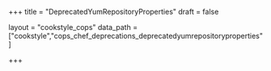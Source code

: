+++
title = "DeprecatedYumRepositoryProperties"
draft = false

layout = "cookstyle_cops"
data_path = ["cookstyle","cops_chef_deprecations_deprecatedyumrepositoryproperties"]

+++

<!-- The content of this page is automatically generated from the
cops_chef_deprecations_deprecatedyumrepositoryproperties.yml file in github.com/chef/cookstyle/blob/main/docs-chef-io/data/cookstyle/. -->
